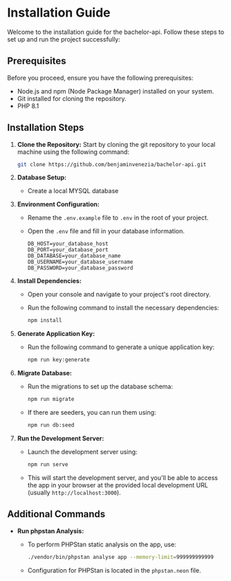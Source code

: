 # Installation Guide

Welcome to the installation guide for the bachelor-api. Follow these steps to set up and run the project successfully:

## Prerequisites

Before you proceed, ensure you have the following prerequisites:

-   Node.js and npm (Node Package Manager) installed on your system.
-   Git installed for cloning the repository.
-   PHP 8.1

## Installation Steps

1. **Clone the Repository:** Start by cloning the git repository to your local machine using the following command:

    ```bash
    git clone https://github.com/benjaminvenezia/bachelor-api.git
    ```

2. **Database Setup:**

    - Create a local MYSQL database

3. **Environment Configuration:**

    - Rename the `.env.example` file to `.env` in the root of your project.
    - Open the `.env` file and fill in your database information.

        ```
        DB_HOST=your_database_host
        DB_PORT=your_database_port
        DB_DATABASE=your_database_name
        DB_USERNAME=your_database_username
        DB_PASSWORD=your_database_password
        ```

4. **Install Dependencies:**

    - Open your console and navigate to your project's root directory.
    - Run the following command to install the necessary dependencies:

        ```bash
        npm install
        ```

5. **Generate Application Key:**

    - Run the following command to generate a unique application key:

        ```bash
        npm run key:generate
        ```

6. **Migrate Database:**

    - Run the migrations to set up the database schema:

        ```bash
        npm run migrate
        ```

    - If there are seeders, you can run them using:

        ```bash
        npm run db:seed
        ```

7. **Run the Development Server:**

    - Launch the development server using:

        ```bash
        npm run serve
        ```

    - This will start the development server, and you'll be able to access the app in your browser at the provided local development URL (usually `http://localhost:3000`).

## Additional Commands

-   **Run phpstan Analysis:**

    -   To perform PHPStan static analysis on the app, use:

        ```bash
        ./vendor/bin/phpstan analyse app --memory-limit=999999999999
        ```

    -   Configuration for PHPStan is located in the `phpstan.neon` file.
